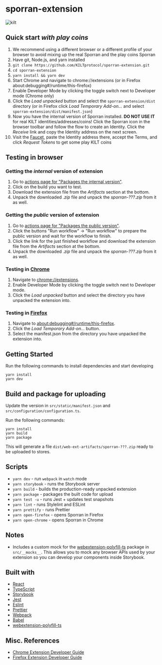 # sporran-extension
![kilt](https://user-images.githubusercontent.com/1248214/110625865-49edbe00-81a0-11eb-9393-596c6a1f8eba.png)

## Quick start _with play coins_

1. We recommend using a different browser or a different profile of your browser
   to avoid mixing up the real Sporran and the play coins Sporran
1. Have git, Node.js, and yarn installed
1. `git clone https://github.com/KILTprotocol/sporran-extension.git`
1. `cd sporran-extension`
1. `yarn install && yarn dev`
1. Start Chrome and navigate to chrome://extensions (or in Firefox about:debugging#/runtime/this-firefox)
1. Enable Developer Mode by clicking the toggle switch next to Developer mode (Chrome only)
1. Click the _Load unpacked_ button and select the `sporran-extension/dist` directory
   (or in Firefox click _Load Temporary Add-on..._ and select `sporran-extension/dist/manifest.json`)
1. Now you have the internal version of Sporran installed. **DO NOT USE IT** for real KILT identities/addresses/coins!
   Click the Sporran icon in the browser toolbar and follow the flow to create an Identity.
   Click the _Receive_ link and copy the Identity address on the next screen.
1. Visit the [Faucet](https://faucet.kilt.io/), paste the Identity address there, accept the Terms,
   and click _Request Tokens_ to get some play KILT coins

## Testing in browser

### Getting the _internal_ version of extension

1. Go to [actions page for "Packages the internal version"](https://github.com/KILTprotocol/sporran-extension/actions/workflows/publish.yaml).
1. Click on the build you want to test.
1. Download the extension file from the _Artifacts_ section at the bottom.
1. Unpack the downloaded _.zip_ file and unpack the _sporran-???.zip_ from it as well.


### Getting the _public_ version of extension

1. Go to [actions page for "Packages the public version"](https://github.com/KILTprotocol/sporran-extension/actions/workflows/stores.yaml).
1. Click the buttons "Run workflow" -> "Run workflow" to prepare the public version and wait for the workflow to finish.
1. Click the link for the just finished workflow and download the extension file from the _Artifacts_ section at the bottom.
1. Unpack the downloaded _.zip_ file and unpack the _sporran-???.zip_ from it as well.


### Testing in [Chrome](https://developer.chrome.com/docs/extensions/mv2/getstarted/#manifest)

1. Navigate to [chrome://extensions](chrome://extensions).
1. Enable Developer Mode by clicking the toggle switch next to Developer mode.
1. Click the _Load unpacked_ button and select the directory you have unpacked the extension into.


### Testing in [Firefox](https://extensionworkshop.com/documentation/develop/temporary-installation-in-firefox/)

1. Navigate to [about:debugging#/runtime/this-firefox](about:debugging#/runtime/this-firefox).
1. Click the _Load Temporary Add-on..._ button.
1. Select the manifest.json from the directory you have unpacked the extension into.


## Getting Started

Run the following commands to install dependencies and start developing

```
yarn install
yarn dev
```


## Build and package for uploading

Update the version in `src/static/manifest.json` and `src/configuration/configuration.ts`.

Run the following commands:

```
yarn install
yarn build
yarn package
```

This will generate a file `dist/web-ext-artifacts/sporran-???.zip` ready to be uploaded to stores.


## Scripts

-   `yarn dev` - run `webpack` in `watch` mode
-   `yarn storybook` - runs the Storybook server
-   `yarn build` - builds the production-ready unpacked extension
-   `yarn package` - packages the built code for upload
-   `yarn test -u` - runs Jest + updates test snapshots
-   `yarn lint` - runs Stylelint and ESLint
-   `yarn prettify` - runs Prettier
-   `yarn open-firefox` - opens Sporran in Firefox
-   `yarn open-chrome` - opens Sporran in Chrome

## Notes

-   Includes a custom mock for the [webextension-polyfill-ts](https://github.com/Lusito/webextension-polyfill-ts) package in `src/__mocks__`. This allows you to mock any browser APIs used by your extension so you can develop your components inside Storybook.

## Built with

-   [React](https://reactjs.org)
-   [TypeScript](https://www.typescriptlang.org/)
-   [Storybook](https://storybook.js.org/)
-   [Jest](https://jestjs.io)
-   [Eslint](https://eslint.org/)
-   [Prettier](https://prettier.io/)
-   [Webpack](https://webpack.js.org/)
-   [Babel](https://babeljs.io/)
-   [webextension-polyfill-ts](https://github.com/Lusito/webextension-polyfill-ts)

## Misc. References

-   [Chrome Extension Developer Guide](https://developer.chrome.com/extensions/devguide)
-   [Firefox Extension Developer Guide](https://developer.mozilla.org/en-US/docs/Mozilla/Add-ons/WebExtensions)
